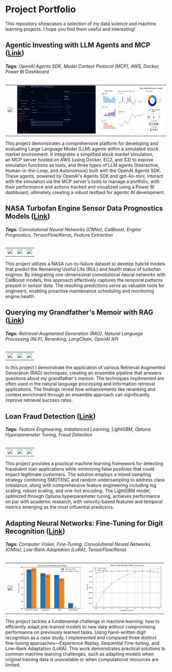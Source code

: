 # Project Portfolio
This repository showcases a selection of my data science and machine learning projects. I hope you find them useful and interesting!  

## **Agentic Investing with LLM Agents and MCP ([Link](https://github.com/MattPickard/Project_Portfolio/tree/main/Agentic_Investing_Project))**

###### **Tags:** OpenAI Agents SDK, Model Context Protocol (MCP), AWS, Docker, Power BI Dashboard

<table style="margin: auto;">
    <tr>
        <td style="text-align: center;">
            <a href="https://github.com/MattPickard/Project_Portfolio/tree/main/Agentic_Investing_Project">
                <img src="https://www.livemint.com/lm-img/img/2025/03/31/600x338/g1c49305ef246b25d62f_1743440565533_1743440565716.jpg" style="height: 150px; width: auto;"/>
            </a>
        </td>
        <td style="text-align: center;">
            <a href="https://github.com/MattPickard/Project_Portfolio/tree/main/Agentic_Investing_Project">
                <img src="https://raw.githubusercontent.com/MattPickard/Project_Portfolio/refs/heads/main/Images/mcp_inspector.png" style="height: 150px; width: auto;"/>
            </a>
        </td>
        <td style="text-align: center;">
            <a href="https://github.com/MattPickard/Project_Portfolio/tree/main/Agentic_Investing_Project">
                <img src="https://raw.githubusercontent.com/MattPickard/Project_Portfolio/refs/heads/main/Images/powerbi_dashboard.png" style="height: 150px; width: auto;"/>
            </a>
        </td>
    </tr>
</table>

This project demonstrates a comprehensive platform for developing and evaluating Large Language Model (LLM) agents within a simulated stock market environment. It integrates a simplified stock market simulation, an MCP server hosted on AWS (using Docker, EC2, and S3) to expose simulation functions as tools, and three types of LLM agents (Interactive, Human-in-the-Loop, and Autonomous) built with the OpenAI Agents SDK. These agents, powered by OpenAI's Agents SDK and gpt-4o-mini, interact with the simulation via the MCP server's tools to manage a portfolio, with their performance and actions tracked and visualized using a Power BI dashboard, ultimately creating a robust testbed for agentic AI development.

## **NASA Turbofan Engine Sensor Data Prognostics Models ([Link](https://github.com/MattPickard/Project_Portfolio/tree/main/Turbofan_Engine_Prognostics_Project))**

###### **Tags:** Convolutional Neural Networks (CNNs), CatBoost, Engine Prognostics, TensorFlow/Keras, Feature Extraction

<table style="margin: auto;">
    <tr>
        <td style="text-align: center;">
            <a href="https://github.com/MattPickard/Project_Portfolio/tree/main/Turbofan_Engine_Prognostics_Project">
                <img src="https://plus.unsplash.com/premium_photo-1679758629409-83446005843c?w=500&auto=format&fit=crop&q=60&ixlib=rb-4.0.3&ixid=M3wxMjA3fDB8MHxzZWFyY2h8MXx8YWlycGxhbmUlMjB0dXJib2ZhbiUyMGVuZ2luZXxlbnwwfHwwfHx8MA%3D%3D" style="height: 150px; width: auto;"/>
            </a>
        </td>
        <td style="text-align: center;">
            <a href="https://github.com/MattPickard/Project_Portfolio/tree/main/Turbofan_Engine_Prognostics_Project">
                <img src="https://raw.githubusercontent.com/MattPickard/Project_Portfolio/refs/heads/main/Images/rul_15.png" style="height: 150px; width: auto;"/>
            </a>
        </td>
        <td style="text-align: center;">
            <a href="https://github.com/MattPickard/Project_Portfolio/tree/main/Turbofan_Engine_Prognostics_Project">
                <img src="https://raw.githubusercontent.com/MattPickard/Project_Portfolio/refs/heads/main/Images/hs_15.png" style="height: 150px; width: auto;"/>
            </a>
        </td>
    </tr>
</table>

This project utilizes a NASA run-to-failure dataset to develop hybrid models that predict the Remaining Useful Life (RUL) and health status of turbofan engines. By integrating one-dimensional convolutional neural networks with CatBoost models, this approach effectively captures the temporal patterns present in sensor data. The resulting predictions serve as valuable tools for engineers, enabling proactive maintenance scheduling and monitoring engine health.

## **Querying my Grandfather's Memoir with RAG ([Link](https://github.com/MattPickard/Project_Portfolio/tree/main/Memoir_RAG_Project))**

###### **Tags:** Retrieval-Augmented Generation (RAG), Natural Language Processing (NLP), Reranking, LangChain, OpenAI API

<table style="margin: auto;">
    <tr>
        <td style="text-align: center;">
            <a href="https://github.com/MattPickard/Project_Portfolio/tree/main/Memoir_RAG_Project">
                <img src="https://github.com/MattPickard/Project_Portfolio/blob/main/Images/family_photo.jpg" style="height: 150px; width: auto;"/>
            </a>
        </td>
        <td style="text-align: center;">
            <a href="https://github.com/MattPickard/Project_Portfolio/tree/main/Memoir_RAG_Project">
                <img src="https://github.com/MattPickard/Project_Portfolio/blob/main/Images/success_rates.png" style="height: 150px; width: auto;"/>
            </a>
        </td>
        <td style="text-align: center;">
            <a href="https://github.com/MattPickard/Project_Portfolio/tree/main/Memoir_RAG_Project">
                <img src="https://github.com/MattPickard/Project_Portfolio/blob/main/Images/evaluation_breakdown.png" style="height: 150px; width: auto;"/>
            </a>
        </td>
    </tr>
</table>

In this project I demonstrate the application of various Retrieval-Augmented Generation (RAG) techniques, creating an ensemble pipeline that answers questions about my grandfather's memoir. The techniques implimented are often used in the natural language processing and information retrieval applications. The findings reveal how enhancements like reranking and context enrichment through an ensemble approach can significantly improve retrieval success rates.

## **Loan Fraud Detection ([Link](https://github.com/MattPickard/Project_Portfolio/tree/main/Loan_Fraud_Detection_Project))**

###### **Tags:** Feature Engineering, Imbalanced Learning, LightGBM, Optuna Hyperparameter Tuning, Fraud Detection

<table style="margin: auto;">
    <tr>
        <td style="text-align: center;">
            <a href="https://github.com/MattPickard/Project_Portfolio/tree/main/Loan_Fraud_Detection_Project">
                <img src="https://plus.unsplash.com/premium_photo-1661672185492-d07613b7600f?w=500&auto=format&fit=crop&q=60&ixlib=rb-4.0.3&ixid=M3wxMjA3fDB8MHxzZWFyY2h8NXx8bG9hbiUyMGZyYXVkfGVufDB8fDB8fHww" style="height: 150px; width: auto;"/>
            </a>
        </td>
        <td style="text-align: center;">
            <a href="https://github.com/MattPickard/Project_Portfolio/tree/main/Loan_Fraud_Detection_Project">
                <img src="https://raw.githubusercontent.com/MattPickard/Project_Portfolio/refs/heads/main/Images/roc_curve.png" style="height: 150px; width: auto;"/>
            </a>
        </td>
        <td style="text-align: center;">
            <a href="https://github.com/MattPickard/Project_Portfolio/tree/main/Loan_Fraud_Detection_Project">
                <img src="https://raw.githubusercontent.com/MattPickard/Project_Portfolio/refs/heads/main/Images/fraud_distribution.png" style="height: 150px; width: auto;"/>
            </a>
        </td>
    </tr>
</table>

This project provides a practical machine learning framework for detecting fraudulent loan applications while minimizing false positives that could impact legitimate customers. The solution employs a mixed sampling strategy combining SMOTENC and random undersampling to address class imbalance, along with comprehensive feature engineering including log scaling, robust scaling, and one-hot encoding. The LightGBM model, optimized through Optuna hyperparameter tuning, achieves performance on par with academic research, with velocity-based features and temporal metrics emerging as the most influential predictors. 

## **Adapting Neural Networks: Fine-Tuning for Digit Recognition ([Link](https://github.com/MattPickard/Project_Portfolio/tree/main/Fine-Tuning_for_Digit_Recognition_Project))**

###### **Tags:** Computer Vision, Fine-Tuning, Convolutional Neural Networks (CNNs), Low-Rank Adaptation (LoRA), TensorFlow/Keras

<table style="margin: auto;">
    <tr>
        <td style="text-align: center;">
            <a href="https://github.com/MattPickard/Project_Portfolio/tree/main/Fine-Tuning_for_Digit_Recognition_Project">
                <img src="https://awaywithideas.com/assets/images/2020/10/mnist_extended_4_0.png" style="height: 150px; width: auto;"/>
            </a>
        </td>
        <td style="text-align: center;">
            <a href="https://github.com/MattPickard/Project_Portfolio/tree/main/Fine-Tuning_for_Digit_Recognition_Project">
                <img src="https://github.com/MattPickard/Project_Portfolio/blob/main/Images/fine-tuning_comparison.png?raw=true" style="height: 150px; width: auto;"/>
            </a>
        </td>
        <td style="text-align: center;">
            <a href="https://github.com/MattPickard/Project_Portfolio/tree/main/Fine-Tuning_for_Digit_Recognition_Project">
                <img src="https://github.com/MattPickard/Project_Portfolio/blob/main/Images/LoRa_Strength.png?raw=true" style="height: 150px; width: auto;"/>
            </a>
        </td>
    </tr>
</table>

This project tackles a fundamental challenge in machine learning: how to efficiently adapt pre-trained models to new data without compromising performance on previously learned tasks. Using hand-written digit recognition as a case study, I implemented and compared three distinct fine-tuning approaches—Experience Replay, Sequential Fine-tuning, and Low-Rank Adaptation (LoRA). This work demonstrates practical solutions to common machine learning challenges, such as adapting models when original training data is unavailable or when computational resources are limited.
